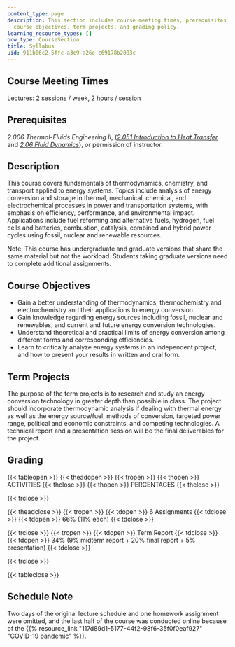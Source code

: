 ```yaml
---
content_type: page
description: This section includes course meeting times, prerequisites, course description,
  course objectives, term projects, and grading policy.
learning_resource_types: []
ocw_type: CourseSection
title: Syllabus
uid: 911b06c2-5ffc-a3c9-a26e-c69178b2003c
---
```


Course Meeting Times
--------------------

Lectures: 2 sessions / week, 2 hours / session

Prerequisites
-------------

_2.006 Thermal-Fluids Engineering II_, (_[2.051 Introduction to Heat Transfer](/courses/2-051-introduction-to-heat-transfer-fall-2015)_ and _[2.06 Fluid Dynamics](/courses/2-06-fluid-dynamics-spring-2013)_), or permission of instructor.

Description
-----------

This course covers fundamentals of thermodynamics, chemistry, and transport applied to energy systems. Topics include analysis of energy conversion and storage in thermal, mechanical, chemical, and electrochemical processes in power and transportation systems, with emphasis on efficiency, performance, and environmental impact. Applications include fuel reforming and alternative fuels, hydrogen, fuel cells and batteries, combustion, catalysis, combined and hybrid power cycles using fossil, nuclear and renewable resources.

Note: This course has undergraduate and graduate versions that share the same material but not the workload. Students taking graduate versions need to complete additional assignments.

Course Objectives
-----------------

*   Gain a better understanding of thermodynamics, thermochemistry and electrochemistry and their applications to energy conversion.
*   Gain knowledge regarding energy sources including fossil, nuclear and renewables, and current and future energy conversion technologies.
*   Understand theoretical and practical limits of energy conversion among different forms and corresponding efficiencies.
*   Learn to critically analyze energy systems in an independent project, and how to present your results in written and oral form.

Term Projects
-------------

The purpose of the term projects is to research and study an energy conversion technology in greater depth than possible in class. The project should incorporate thermodynamic analysis if dealing with thermal energy as well as the energy source/fuel, methods of conversion, targeted power range, political and economic constraints, and competing technologies. A technical report and a presentation session will be the final deliverables for the project.

Grading
-------

{{< tableopen >}}
{{< theadopen >}}
{{< tropen >}}
{{< thopen >}}
ACTIVITIES
{{< thclose >}}
{{< thopen >}}
PERCENTAGES
{{< thclose >}}

{{< trclose >}}

{{< theadclose >}}
{{< tropen >}}
{{< tdopen >}}
6 Assignments
{{< tdclose >}}
{{< tdopen >}}
66% (11% each)
{{< tdclose >}}

{{< trclose >}}
{{< tropen >}}
{{< tdopen >}}
Term Report
{{< tdclose >}}
{{< tdopen >}}
34% (9% midterm report + 20% final report + 5% presentation)
{{< tdclose >}}

{{< trclose >}}

{{< tableclose >}}

Schedule Note
-------------

Two days of the original lecture schedule and one homework assignment were omitted, and the last half of the course was conducted online because of the {{% resource_link "117d89d1-5177-44f2-98f6-35f0f0eaf927" "COVID-19 pandemic" %}}.
